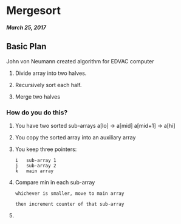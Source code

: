 # Mergesort

___March 25, 2017___

## Basic Plan
John von Neumann created algorithm for EDVAC computer

1.  Divide array into two halves.

2.  Recursively sort each half.

3.  Merge two halves

### How do you do this?

1.  You have two sorted sub-arrays 
        a[lo] -> a[mid]
        a[mid+1] -> a[hi]

2.  You copy the sorted array into an auxiliary array

3.  You keep three pointers:

        i   sub-array 1
        j   sub-array 2
        k   main array

4.  Compare min in each sub-array

        whichever is smaller, move to main array

        then increment counter of that sub-array

5.  










